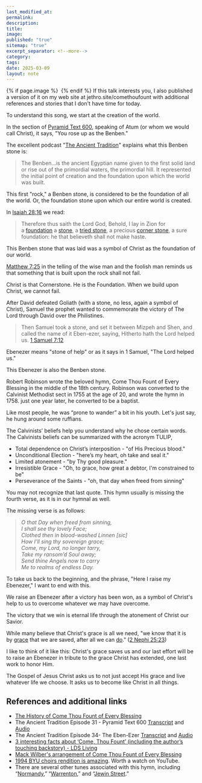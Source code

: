 ```yaml
---
last_modified_at: 
permalink: 
description: 
title: 
image: 
published: "true"
sitemap: "true"
excerpt_separator: <!--more-->
category: 
tags: 
date: 2025-03-09
layout: note
---
```



{% if page.image %} <img src="{{ page.image }}" alt=""> {% endif %}
If this talk interests you, I also published a version of it on my web site at jethro.site/comethoufount with additional references and stories that I don't have time for today. 

To understand this song, we start at the creation of the world. 

In the section of [Pyramid Text 600](https://theancienttradition.com/31-pyramid-text-600/), speaking of Atum (or whom we would call Christ), it says, "You rose up as the Benben."

The excellent podcast "[The Ancient Tradition](https://theancienttradition.com)" explains what this Benben stone is: 
> The Benben...is the ancient Egyptian name given to the first solid land or rise out of the primordial waters, the primordial hill. It represented the initial point of creation and the foundation upon which the world was built.

This first "rock," a Benben stone, is considered to be the foundation of all the world. Or, the foundation stone upon which our entire world is created. 

In [Isaiah 28:16](https://www.churchofjesuschrist.org/study/scriptures/ot/isa/28?lang=eng&id=p16#p16) we read: 
> Therefore thus saith the Lord God, Behold, I lay in Zion for a [foundation](https://www.churchofjesuschrist.org/study/scriptures/ot/isa/28?lang=eng#note16a) a [stone](https://www.churchofjesuschrist.org/study/scriptures/ot/isa/28?lang=eng#note16b), a [tried stone](https://theancienttradition.com/34-the-eben-ezer/), a precious [corner stone](https://www.churchofjesuschrist.org/study/scriptures/ot/isa/28?lang=eng#note16c), a sure foundation: he that believeth shall not make haste.

This Benben stone that was laid was a symbol of Christ as the foundation of our world. 

[Matthew 7:25](https://www.churchofjesuschrist.org/study/scriptures/nt/matt/7?lang=eng&id=p25#p25) in the telling of the wise man and the foolish man reminds us that something that is built upon the rock shall not fail. 

Christ is that Cornerstone. He is the Foundation. When we build upon Christ, we cannot fail.

After David defeated Goliath (with a stone, no less, again a symbol of Christ), Samuel the prophet wanted to commemorate the victory of The Lord through David over the Philistines. 
> Then Samuel took a stone, and set it between Mizpeh and Shen, and called the name of it Eben-ezer, saying, Hitherto hath the Lord helped us. [1 Samuel 7:12](https://www.churchofjesuschrist.org/study/scriptures/ot/1-sam/7?lang=eng&id=p12#p12)

Ebenezer means "stone of help" or as it says in 1 Samuel, "The Lord helped us."

This Ebenezer is also the Benben stone. 

Robert Robinson wrote the beloved hymn, Come Thou Fount of Every Blessing in the middle of the 18th century. Robinson was converted to the Calvinist Methodist sect in 1755 at the age of 20, and wrote the hymn in 1758. just one year later, he converted to be a baptist. 

Like most people, he was “prone to wander” a bit in his youth. Let's just say, he hung around some ruffians. 

The Calvinists’ beliefs help you understand why he chose certain words. The Calvinists beliefs can be summarized with the acronym TULIP, 
- Total dependence on Christ’s interposition - "of His Precious blood."
- Unconditional Election - "here’s my heart, oh take and seal it."
- Limited atonement - "by Thy good pleasure."
- Irresistible Grace - "Oh, to grace, how great a debtor, I'm constrained to be"
- Perseverance of the Saints - "oh, that day when freed from sinning"

You may not recognize that last quote. This hymn usually is missing the fourth verse, as it is in our hymnal as well. 

The missing verse is as follows:

> *O that Day when freed from sinning,  
I shall see thy lovely Face;  
Clothed then in blood-washed Linnen \[sic\]  
How I’ll sing thy sovereign grace;  
Come, my Lord, no longer tarry,  
Take my ransom’d Soul away;  
Send thine Angels now to carry  
Me to realms of endless Day.*

To take us back to the beginning, and the phrase, "Here I raise my Ebenezer," I want to end with this. 

We raise an Ebenezer after a victory has been won, as a symbol of Christ's help to us to overcome whatever we may have overcome. 

The victory that we win is eternal life through the atonement of Christ our Savior. 

While many believe that Christ's grace is all we need,  "we know that it is by [grace](https://www.churchofjesuschrist.org/study/scriptures/bofm/2-ne/25?lang=eng&id=p23#note23b) that we are saved, after all we can [do](https://www.churchofjesuschrist.org/study/scriptures/bofm/2-ne/25?lang=eng&id=p23#note23c)." ([2 Nephi 25:23](https://www.churchofjesuschrist.org/study/scriptures/bofm/2-ne/25?lang=eng&id=p23#p23))

I like to think of it like this: Christ's grace saves us and our last effort will be to raise an Ebenezer in tribute to the grace Christ has extended, one last work to honor Him. 

The Gospel of Jesus Christ asks us to not just accept His grace and live whatever life we choose. It asks us to become like Christ in all things. 

## References and additional links
- [The History of Come Thou Fount of Every Blessing](https://www.umcdiscipleship.org/resources/history-of-hymns-come-thou-fount-of-every-blessing)
- The Ancient Tradition Episode 31 - Pyramid Text 600 [Transcript](https://theancienttradition.com/31-pyramid-text-600/) and [Audio](https://www.buzzsprout.com/2105781/episodes/14717627)
- The Ancient Tradition Episode 34- The Eben-Ezer [Transcript](https://theancienttradition.com/34-the-eben-ezer/) and [Audio](https://www.buzzsprout.com/2105781/episodes/15002991)
- [3 interesting facts about ‘Come, Thou Fount’ (including the author’s touching backstory) - LDS Living](https://www.ldsliving.com/3-interesting-facts-about-come-thou-fount-including-the-authors-touching-backstory/s/12304)
- [Mack Wilber's arrangement of Come Thou Fount of Every Blessing](https://www.thetabernaclechoir.org/articles/the-history-of-come-thou-fount-of-every-blessing.html?lang=eng)
- [1994 BYU choirs rendition is amazing](https://www.youtube.com/watch?v=nq-Q22Pf1W8). Worth a watch on YouTube. 
- There are several other tunes associated with this hymn, including “[Normandy](https://hymnary.org/tune/normandy_bost),” “[Warrenton](https://hymnary.org/tune/warrenton),” and “[Jewin Street](https://www.cpdl.org/wiki/images/5/56/JewinStreetCarrell1821a.pdf).”
